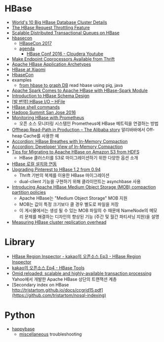 HBase
=====
* [World's 10 Big HBase Database Cluster Details](http://blog.bizosys.com/2014/05/worlds-10-big-hbase-database-cluster.html)
* [The HBase Request Throttling Feature](https://blogs.apache.org/hbase/entry/the_hbase_request_throttling_feature)
* [Scalable Distributed Transactional Queues on HBase](http://blog.cask.co/2015/05/scalable-distributed-transactional-queues/)
* [hbasecon](http://hbasecon.com/)
  * [HBaseCon 2017](https://easychair.org/cfp/hbasecon2017)
  * [agenda](http://www.hbasecon.com/#agenda)
    * [HBase Conf 2016 - Cloudera Youtube](https://www.youtube.com/playlist?list=PLe-h9HrA9qfDVOeNh1l_T5HvwvkO9raWy)
* [Make Endpoint Coprocessors Available from Thrift](https://issues.apache.org/jira/browse/HBASE-5600)
* [Apache HBase Application Archetypes](http://www.slideshare.net/cloudera/141120-hbasearchetypesstratahw142)
* [HBase at Xiaomi](http://www.slideshare.net/HBaseCon/features-session-4)
* [HbaseCon](http://www.slideshare.net/HBaseCon)
* examples
  * [from hbase to graph DB](https://gist.github.com/hyunjun/55f83bfd91e2b1e24f46) read hbase using pig, java
* [Apache Spark Comes to Apache HBase with HBase-Spark Module](http://blog.cloudera.com/blog/2015/08/apache-spark-comes-to-apache-hbase-with-hbase-spark-module/?elq=b8eb31d395f14250a2c264604a98ed0e&elqCampaignId=987&elqaid=2217&elqat=1&elqTrackId=8472a26fbfcb4511b1a86953234a7bed)
* [Introduction to HBase Schema Design](http://0b4af6cdc2f0c5998459-c0245c5c937c5dedcca3f1764ecc9b2f.r43.cf2.rackcdn.com/9353-login1210_khurana.pdf)
* [[발 번역] HBase I/O – HFile](https://charsyam.wordpress.com/2012/07/01/발-번역-hbase-io-hfile/)
* [HBase shell commands](https://learnhbase.wordpress.com/2013/03/02/hbase-shell-commands/)
* [Hadoop Summit San Jose 2016](https://www.youtube.com/playlist?list=PLKnYDs_-dq16K1NH83Bke2dGGUO3YKZ5b)
* [Monitoring HBase with Prometheus](https://blog.godatadriven.com/hbase-prometheus-monitoring)
  * 오픈 소스 모니터링 시스템인 Prometheus에 HBase 메트릭을 연결하는 방법
* [Offheap Read-Path in Production – The Alibaba story](http://blog.cloudera.com/blog/2017/03/offheap-read-path-in-production-the-alibaba-story/) 알리바바에서 Off-heap Cache를 사용한 예
* [Accordion: HBase Breathes with In-Memory Compaction](https://blogs.apache.org/hbase/entry/accordion-hbase-breathes-with-in)
* [Accordion: Developer View of In-Memory Compaction](https://blogs.apache.org/hbase/entry/accordion-developer-view-of-in)
* [Tips for Migrating to Apache HBase on Amazon S3 from HDFS](https://aws.amazon.com/blogs/big-data/tips-for-migrating-to-apache-hbase-on-amazon-s3-from-hdfs/)
  * HBase 클러스터를 S3로 마이그레이션하기 위한 다양한 옵션 소개
* [HBase 로컬 설치와 연동](http://astrod.github.io/2017/05/29/HBase-%EB%A1%9C%EC%BB%AC-%EC%84%A4%EC%B9%98%EC%99%80-%EC%97%B0%EB%8F%99.html)
* [Upgrading Pinterest to HBase 1.2 from 0.94](https://medium.com/@Pinterest_Engineering/upgrading-pinterest-to-hbase-1-2-from-0-94-e6e34c157783)
  * Thrift 기반의 복제를 이용한 HBase 마이그레이션
  * dual-client 기능을 구현하기 위해 클라이언트는 asynchbase 사용
* [Introducing Apache HBase Medium Object Storage (MOB) compaction partition policies](http://blog.cloudera.com/blog/2017/06/introducing-apache-hbase-medium-object-storage-mob-compaction-partition-policies/)
  * Apache HBase는 "Medium Object Storage" MOB 지원
  * MOB는 값이 특정 크기보다 클 경우 별도로 파일을 저장
  * 이 게시물에서는 생성 될 수 있는 MOB 파일의 수 때문에 NameNode의 메모리 문제를 해결하는 디자인의 향상된 기능 (주간 및 월간 파티셔닝 지원)을 설명
* [Measuring HBase cluster replication overhead](https://github.daumkakao.com/jg-choi/hbase-replication-test)

# Library
* [HBase Region Inspector - kakao의 오픈소스 Ep3 - HBase Region Inspector](http://tech.kakao.com/2016/03/11/opensource-3-hri/)
* [kakao의 오픈소스 Ep4 - HBase Tools](http://tech.kakao.com/2016/03/24/opensource-4-hbase-tools/)
* [Omid reloaded: scalable and highly-available transaction processing](https://blog.acolyer.org/2017/03/17/omid-reloaded-scalable-and-highly-available-transaction-processing/) Yahoo에서 개발한 Apache HBase 상단의 트랜잭션 계층
* [Secondary index on HBase http://tristartom.github.io/docs/ccgrid15.pdf](https://github.com/tristartom/nosql-indexing)

# Python
* [happybase](https://happybase.readthedocs.org/en/latest/user.html)
  * [miscellaneous](https://gist.github.com/hyunjun/0f5f21b45d7d2c02c564) troubleshooting
